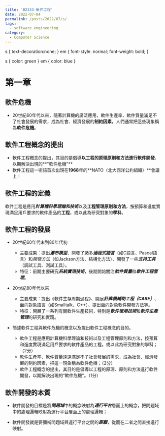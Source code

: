 ```yaml
---
title: '02333-軟件工程'
date: 2022-07-04
permalink: /posts/2022/07/s/
tags:
  - software engineering
category:
  - Computer Science
---
```


s { text-decoration:none; } 
em { font-style: normal; font-weight: bold; }



s { color: green }
em { color: blue }


# 第一章

## 軟件危機
- 20世紀60年代以來，隨著計算機的廣泛應用，軟件生產率、軟件質量滿足不了社會發展的需求，成為社會、經濟發展的**制約因素**，人們通常把這些現象稱為**軟件危機**。

## 軟件工程概念的提出
- 軟件工程概念的提出，其目的是倡導**以工程的原理原則和方法進行軟件開發**， 以期解決出現的**"軟件危機"**
- 軟件工程這一術語首次出現在**1968**年的**NATO（北大西洋公約組織）**會議上！

## 軟件工程的定義
軟件工程是應用***計算機科學理論和技術***以及**工程管理原則和方法**，按預算和進度實現滿足用戶要求的軟件產品的**工程**，或以此為研究對象的**學科**。

## 軟件工程的發展

- 20世紀60年代末到80年代初
    - 主要成果：提出***瀑布模型***、開發了諸多***過程式語言***（如C語言、Pascal語言）和*開發方法*（如Jackson方法、結構化方法）、開發了一些***支持工具***（調試工具、測試工具）。
    - 特征：前期主要研究***系統實現技術***，後期開始關注***軟件質量***和***軟件工程管理***。

- 20世紀80年代以來

    - 主要成果：提出《軟件生存周期過程》、開展***計算機輔助工程（CASE）***、面向對象語言（如Smalltalk、C++）、提出面向對象軟件開發方法等。
    - 特征：開展了一系列有關軟件生產技術，特別是***軟件復用技術***和***軟件生產管理***的研究和實踐。

- 簡述軟件工程與軟件危機的概念以及提出軟件工程概念的目的。
  - 軟件工程是應用計算機科學理論和技術以及工程管理原則和方法，按預算和進度實現滿足用戶要求的軟件產品的工程，或以此為研究對象的學科；（2分） 
  - 軟件生產率、軟件質量遠遠滿足不了社會發展的需求，成為社會、經濟發展的制約因素，把這一現象稱為軟件危機；（2分）
  - 軟件工程概念的提出，其目的是倡導以工程的原理、原則和方法進行軟件開發，以期解決出現的“軟件危機”。（1分）

## 軟件開發的本質

- 軟件開發的目標是將***問題域***中的概念映射為***運行平台***層面上的概念，把問題域中的處理邏輯映射為運行平台層面上的處理邏輯；

- 軟件開發就是要彌補問題域與運行平台之間的***距離***，從而在二者之間直接進行映射。